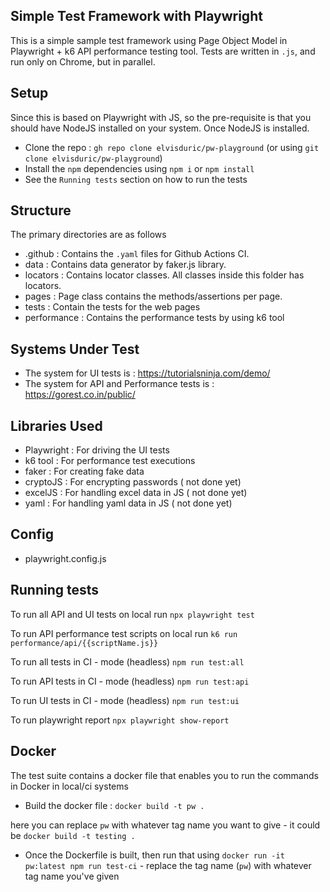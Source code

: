 ## Simple Test Framework with Playwright
This is a simple sample test framework using Page Object Model in Playwright + k6 API performance testing tool. Tests are written in `.js`, and run only on Chrome, but in parallel.


## Setup
Since this is based on Playwright with JS, so the pre-requisite is that you should have NodeJS installed on your system.
Once NodeJS is installed.

- Clone the repo : `gh repo clone elvisduric/pw-playground` (or using `git clone elvisduric/pw-playground`)
- Install the `npm` dependencies using `npm i` or `npm install`
- See the `Running tests` section on how to run the tests


## Structure
The primary directories are as follows
- .github : Contains the `.yaml` files for Github Actions CI.
- data : Contains data generator by faker.js library.
- locators : Contains locator classes. All classes inside this folder has locators.
- pages : Page class contains the methods/assertions per page.
- tests : Contain the tests for the web pages
- performance : Contains the performance tests by using k6 tool


## Systems Under Test
- The system for UI tests is : https://tutorialsninja.com/demo/
- The system for API and Performance tests is : https://gorest.co.in/public/


## Libraries Used
- Playwright : For driving the UI tests
- k6 tool : For performance test executions
- faker : For creating fake data
- cryptoJS : For encrypting passwords ( not done yet)
- excelJS : For handling excel data in JS ( not done yet)
- yaml : For handling yaml data in JS ( not done yet)


## Config
- playwright.config.js

## Running tests
To run all API and UI tests on local run
```npx playwright test```

To run API performance test scripts on local run
```k6 run performance/api/{{scriptName.js}}```

To run all tests in CI - mode (headless)
```npm run test:all ```

To run API tests in CI - mode (headless)
```npm run test:api ```

To run UI tests in CI - mode (headless)
```npm run test:ui ```

To run playwright report
```npx playwright show-report```


## Docker
The test suite contains a docker file that enables you to run the commands in Docker in local/ci systems
- Build the docker file : `docker build -t pw .`

here you can replace `pw` with whatever tag name you want to give - it could be `docker build -t testing .`

- Once the Dockerfile is built, then run that using `docker run -it pw:latest npm run test-ci` - replace the tag name (`pw`) with whatever tag name you've given
